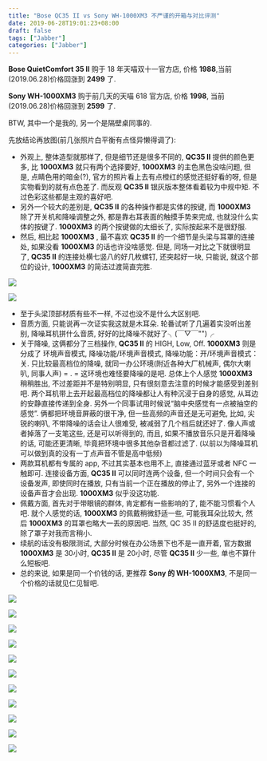 ```yaml
---
title: "Bose QC35 II vs Sony WH-1000XM3 不严谨的开箱与对比评测"
date: 2019-06-28T19:01:23+08:00
draft: false
tags: ["Jabber"]
categories: ["Jabber"]
---
```


**Bose QuietComfort 35 II** 购于 18 年天喵双十一官方店, 价格 **1988**,当前(2019.06.28)价格回涨到 **2499** 了. 

**Sony WH-1000XM3** 购于前几天的天喵 618 官方店, 价格 **1998**,  当前(2019.06.28)价格回涨到 **2599** 了. 

BTW, 其中一个是我的, 另一个是隔壁桌同事的. 

先放结论再放图(前几张照片白平衡有点怪异懒得调了):

- 外观上, 整体造型就那样了, 但是细节还是很多不同的, **QC35 II** 提供的颜色更多, 比 **1000XM3** 就只有两个选择要好, **1000XM3** 的主色黑色没啥问题,  但是, 点睛色用的暗金(?), 官方的照片看上去有点橙红的感觉还挺好看的呀, 但是实物看到的就有点色差了. 而反观 **QC35 II** 银灰版本整体看着较为中规中矩. 不过色彩这些都是主观的喜好吧. 
- 另外一个较大的差别是, **QC35 II** 的各种操作都是实体的按键, 而 **1000XM3** 除了开关机和降噪调整之外, 都是靠右耳表面的触摸手势来完成, 也就没什么实体的按键了. **1000XM3** 的两个按键做的太细长了,  实际按起来不是很舒服. 
- 然后,  相比起 **1000XM3** , 最不喜欢 **QC35 II** 的一个细节是头梁与耳罩的连接处, 如果没看 **1000XM3** 的话也许没啥感觉. 但是, 同场一对比之下就很明显了, **QC35 II** 的连接处横七竖八的好几枚螺钉, 还突起好一块, 只能说, 就这个部位的设计, **1000XM3** 的简洁过渡简直完胜. 

![](http://wx1.sinaimg.cn/large/62fdd4d5gy1g4htum12y2j22o03k0u0z.jpg)

![](http://wx1.sinaimg.cn/large/62fdd4d5gy1g4htunebptj22o03k0hdw.jpg)

- 至于头梁顶部材质有些不一样, 不过也没不是什么大区别吧. 
- 音质方面, 只能说再一次证实我这就是木耳朵. 轮番试听了几遍着实没听出差别, 降噪耳机拼什么音质, 好好的比降噪不就好了╮(￣▽￣"")╭  
- 关于降噪,  这俩都分了三档操作, **QC35 II** 的 HIGH, Low, Off. **1000XM3** 则是分成了 环境声音模式, 降噪功能/环境声音模式, 降噪功能：开/环境声音模式：关.  只比较最高档位的降噪, 就同一办公环境(附近各种大厂机械声, 偶尔大喇叭, 同事人声) = .  = 这环境也难怪要降噪的是吧. 总体上个人感觉 **1000XM3** 稍稍胜出, 不过差距并不是特别明显,  只有很刻意去注意的时候才能感受到差别吧.  两个耳机带上去开起最高档位的降噪都让人有种沉浸于自身的感觉, 从耳边的安静直接传递到全身. 另外一个同事试用时候说“脑中央感觉有一点被抽空的感觉”.  俩都把环境音屏蔽的很干净, 但一些高频的声音还是无可避免, 比如, 尖锐的喇叭, 不带降噪的话会让人很难受,  被减弱了几个档后就还好了.  像人声或者掉落了一支笔这些, 还是可以听得到的, 而且, 如果不播放音乐只是开着降噪的话, 可能还更清晰, 毕竟把环境中很多其他杂音都过滤了. (以前以为降噪耳机可以做到真的没有一丁点声音不管是高中低频)
- 两款耳机都有专属的 app,  不过其实基本也用不上, 直接通过蓝牙或者 NFC 一触即可. 连接设备方面,  **QC35 II** 可以同时连两个设备,  但一个时间只会有一个设备发声,  即使同时在播放, 只有当前一个正在播放的停止了, 另外一个连接的设备声音才会出现. **1000XM3** 似乎没这功能. 
- 佩戴方面, 首先对于带眼镜的群体, 肯定都有一些影响的了,  能不能习惯看个人吧. 就个人感觉的话,  **1000XM3** 的佩戴稍微舒适一些,  可能我耳朵比较大,  然后 **1000XM3** 的耳罩也略大一丢的原因吧. 当然,  QC 35 II 的舒适度也挺好的, 除了罩子对我而言稍小. 
- 续航的话没有极限测试, 大部分时候在办公场景下也不是一直开着, 官方数据 **1000XM3** 是 30小时, **QC35 II** 是 20小时, 尽管 **QC35 II** 少一些, 单也不算什么短板吧.
- 总的来说,  如果是同一个价钱的话,  更推荐 **Sony 的  WH-1000XM3**,  不是同一个价格的话就见仁见智吧. 

![](http://wx1.sinaimg.cn/large/62fdd4d5gy1g4hu1wf9noj22h820m4qq.jpg)

![](http://wx1.sinaimg.cn/large/62fdd4d5gy1g4htu90mc2j21zs26ge82.jpg)

![](http://wx3.sinaimg.cn/large/62fdd4d5gy1g4htu83mtmj23402c0u0y.jpg)

![](http://wx1.sinaimg.cn/large/62fdd4d5gy1g4htucv7dxj23k02o0hdv.jpg)

![](http://wx1.sinaimg.cn/large/62fdd4d5gy1g4htujychhj23k02o0qv7.jpg)

![](http://wx1.sinaimg.cn/large/62fdd4d5gy1g4htue78o5j23k02o07wk.jpg)

![](http://wx4.sinaimg.cn/large/62fdd4d5gy1g4htuanu7nj23k02o04qs.jpg)

![](http://wx2.sinaimg.cn/large/62fdd4d5gy1g4htubu3s2j23k02o04qr.jpg)

![](http://wx1.sinaimg.cn/large/62fdd4d5gy1g4htuf1oblj23k02o0e83.jpg)

![](http://wx2.sinaimg.cn/large/62fdd4d5gy1g4htuijl41j23k02o0hdw.jpg)

![](http://wx2.sinaimg.cn/large/62fdd4d5gy1g4htuh00ujj23k02o0b2c.jpg)


